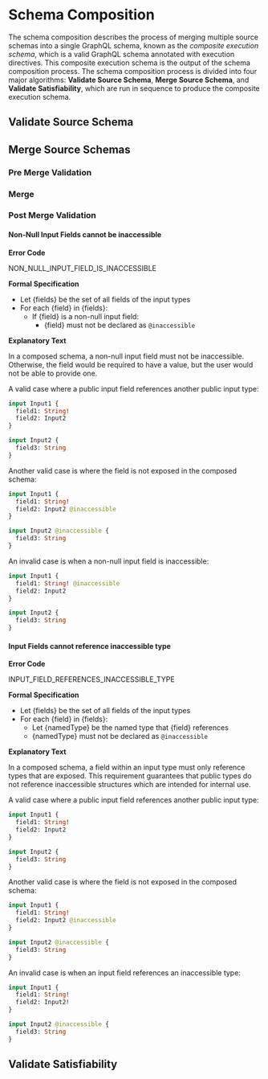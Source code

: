 # Schema Composition

The schema composition describes the process of merging multiple source schemas
into a single GraphQL schema, known as the _composite execution schema_, which
is a valid GraphQL schema annotated with execution directives. This composite
execution schema is the output of the schema composition process. The schema
composition process is divided into four major algorithms: **Validate Source
Schema**, **Merge Source Schema**, and **Validate Satisfiability**, which are
run in sequence to produce the composite execution schema.

## Validate Source Schema

## Merge Source Schemas

### Pre Merge Validation

### Merge

### Post Merge Validation

#### Non-Null Input Fields cannot be inaccessible 

**Error Code**

NON_NULL_INPUT_FIELD_IS_INACCESSIBLE

**Formal Specification**

- Let {fields} be the set of all fields of the input types
- For each {field} in {fields}:
  - If {field} is a non-null input field:
    - {field} must not be declared as `@inaccessible`

**Explanatory Text**

In a composed schema, a non-null input field must not be inaccessible. 
Otherwise, the field would be required to have a value, but the user would not be able to provide one.

A valid case where a public input field references another public input type:

```graphql example
input Input1 {
  field1: String!
  field2: Input2
}

input Input2 {
  field3: String
}
```

Another valid case is where the field is not exposed in the composed schema:

```graphql example
input Input1 {
  field1: String! 
  field2: Input2 @inaccessible
}

input Input2 @inaccessible {
  field3: String
}
```

An invalid case is when a non-null input field is inaccessible:

```graphql counter-example
input Input1 {
  field1: String! @inaccessible
  field2: Input2
}

input Input2 {
  field3: String
}
```

#### Input Fields cannot reference inaccessible type

**Error Code**

INPUT_FIELD_REFERENCES_INACCESSIBLE_TYPE

**Formal Specification**

- Let {fields} be the set of all fields of the input types
- For each {field} in {fields}:
  - Let {namedType} be the named type that {field} references
  - {namedType} must not be declared as `@inaccessible`

**Explanatory Text**

In a composed schema, a field within an input type must only reference types that are exposed. 
This requirement guarantees that public types do not reference inaccessible structures which are intended for internal use.

A valid case where a public input field references another public input type:

```graphql example
input Input1 {
  field1: String!
  field2: Input2
}

input Input2 {
  field3: String
}
```

Another valid case is where the field is not exposed in the composed schema:

```graphql example
input Input1 {
  field1: String! 
  field2: Input2 @inaccessible
}

input Input2 @inaccessible {
  field3: String
}
```

An invalid case is when an input field references an inaccessible type:

```graphql counter-example
input Input1 {
  field1: String!
  field2: Input2!
}

input Input2 @inaccessible {
  field3: String
}
```

## Validate Satisfiability
